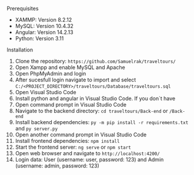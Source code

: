Prerequisites

- XAMMP: Version 8.2.12
- MySQL: Version 10.4.32
- Angular: Version 14.2.13
- Python: Version 3.11

Installation

1. Clone the repository: `https://github.com/Samuelrak/traveltours/`
2. Open Xampp and enable MySQL and Apache
3. Open PhpMyAdmin and login
4. After sucesfull login navigate to import and select `C:/<PROJECT_DIRECTORY>/traveltours/Database/traveltours.sql`
6. Open Visual Studio Code
7. Install python and angular in Visual Studio Code. If you don`t have
8. Open command prompt in Visual Studio Code
9. Navigate to the backend directory: `cd traveltours/Back-end` or `/Back-end`
10. Install backend dependencies: `py -m pip install -r requirements.txt` and `py server.py`
11. Open another command prompt in Visual Studio Code
12. Install frontend dependencies: `npm install`
13. Start the frontend server: `ng serve` or `npm start`
14. Open web browser and navigate to `http://localhost:4200/`
15. Login data: User (username: user, password: 123) and Admin (username: admin, password: 123)
